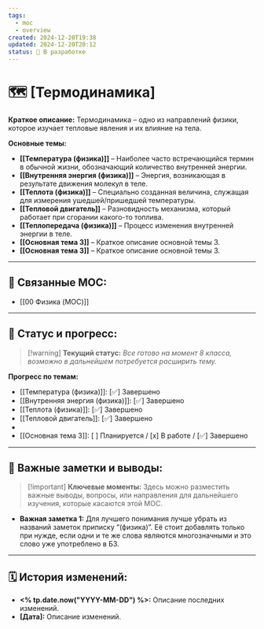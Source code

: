 ```yaml
---
tags:
  - moc
  - overview
created: 2024-12-20T19:38
updated: 2024-12-20T20:12
status: 🚧 В разработке
---
```


# 🗺️ **[Термодинамика]**

**Краткое описание:**  Термодинамика – одно из направлений физики, которое изучает тепловые явления и их влияние на тела.

**Основные темы:**

- **[[Температура (физика)]]** –  Наиболее часто встречающийся термин в обычной жизни, обозначающий количество внутренней энергии.
- **[[Внутренняя энергия (физика)]]** –  Энергия, возникающая в результате движения молекул в теле.
- **[[Теплота (физика)]]**  –  Специально созданная величина, служащая для измерения ушедшей/пришедшей температуры.
-  **[[Тепловой двигатель]]**  –  Разновидность механизма, который работает при сгорании какого-то топлива.
-  **[[Теплопередача (физика)]]**  –  Процесс изменения внутренней энергии в теле.
-  **[[Основная тема 3]]**  –  Краткое описание основной темы 3.
-  **[[Основная тема 3]]**  –  Краткое описание основной темы 3.

---

## 🔗 **Связанные MOC:**

- [[00 Физика (MOC)]]
- - -
## 🚦 **Статус и прогресс:**

> [!warning] **Текущий статус:** _Все готово на момент 8 класса, возможно в дальнейшем потребуется расширить тему._

**Прогресс по темам:**

- [[Температура (физика)]]:   [✅] Завершено
- [[Внутренняя энергия (физика)]]:   [✅] Завершено
- [[Теплота (физика)]]:  [✅] Завершено
- [[Тепловой двигатель]]: [✅] Завершено
- 
- [[Основная тема 3]]:  [ ] Планируется / [x] В работе / [✅] Завершено

---

## 📌 **Важные заметки и выводы:**

> [!important] **Ключевые моменты:** Здесь можно разместить важные выводы, вопросы, или направления для дальнейшего изучения, которые касаются этой MOC.

- **Важная заметка 1:** Для лучшего понимания лучше убрать из названий заметок приписку “(физика)”. Её стоит добавлять только при нужде, если одни и те же слова являются многозначными и это слово уже употреблено в БЗ.

---

## 🗓️ **История изменений:**

- **<% tp.date.now("YYYY-MM-DD") %>:**  Описание последних изменений.
- **[Дата]:**  Описание изменений.